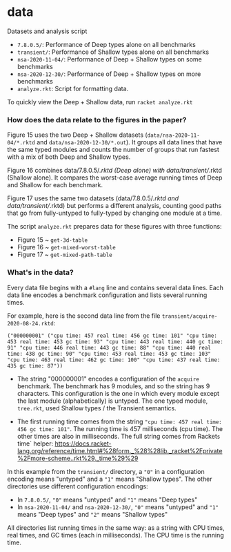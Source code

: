 data
===

Datasets and analysis script

- `7.8.0.5/`: Performance of Deep types alone on all benchmarks
- `transient/`: Performance of Shallow types alone on all benchmarks
- `nsa-2020-11-04/`: Performance of Deep + Shallow types on some benchmarks
- `nsa-2020-12-30/`: Performance of Deep + Shallow types on more benchmarks
- `analyze.rkt`: Script for formatting data.

To quickly view the Deep + Shallow data, run `racket analyze.rkt`


### How does the data relate to the figures in the paper?

Figure 15 uses the two Deep + Shallow datasets (`data/nsa-2020-11-04/*.rktd`
and `data/nsa-2020-12-30/*.out`). It groups all data lines that have the same
typed modules and counts the number of groups that run fastest with a mix
of both Deep and Shallow types.

Figure 16 combines data/7.8.0.5/*.rktd (Deep alone) with data/transient/*.rktd
(Shallow alone). It compares the worst-case average running times of Deep
and Shallow for each benchmark.

Figure 17 uses the same two datasets (data/7.8.0.5/*.rktd and
data/transient/*.rktd) but performs a different analysis, counting good paths
that go from fully-untyped to fully-typed by changing one module at a time.

The script `analyze.rkt` prepares data for these figures with three functions:

- Figure 15 ~ `get-3d-table`
- Figure 16 ~ `get-mixed-worst-table`
- Figure 17 ~ `get-mixed-path-table`


### What's in the data?

Every data file begins with a `#lang` line and contains several data lines.
Each data line encodes a benchmark configuration and lists several running times.

For example, here is the second data line from the file `transient/acquire-2020-08-24.rktd`:

```
("000000001" ("cpu time: 457 real time: 456 gc time: 101" "cpu time: 453 real time: 453 gc time: 93" "cpu time: 443 real time: 440 gc time: 91" "cpu time: 446 real time: 443 gc time: 88" "cpu time: 440 real time: 438 gc time: 90" "cpu time: 453 real time: 453 gc time: 103" "cpu time: 463 real time: 462 gc time: 100" "cpu time: 437 real time: 435 gc time: 87"))
```

- The string "000000001" encodes a configuration of the `acquire` benchmark.
  The benchmark has 9 modules, and so the string has 9 characters.
  This configuration is the one in which every module except the last module
  (alphabetically) is untyped.
  The one typed module, `tree.rkt`, used Shallow types / the Transient
  semantics.

- The first running time comes from the string `"cpu time: 457 real time: 456 gc time: 101"`.
  The running time is 457 milliseconds (cpu time).
  The other times are also in milliseconds.
  The full string comes from Racket`s `time` helper: <https://docs.racket-lang.org/reference/time.html#%28form._%28%28lib._racket%2Fprivate%2Fmore-scheme..rkt%29._time%29%29>

In this example from the `transient/` directory, a `"0"` in a configuration encoding
means "untyped" and a `"1"` means "Shallow types".
The other directories use different configuration encodings:

- In `7.8.0.5/`, `"0"` means "untyped" and `"1"` means "Deep types"
- In `nsa-2020-11-04/` and `nsa-2020-12-30/`, `"0"` means "untyped"
  and `"1"` means "Deep types" and `"2"` means "Shallow types"

All directories list running times in the same way: as a string with
CPU times, real times, and GC times (each in milliseconds).
The CPU time is the running time.


